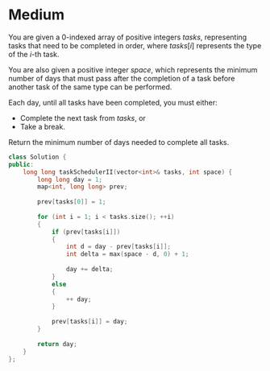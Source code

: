 # Medium

You are given a 0-indexed array of positive integers $tasks$, representing tasks that need to be completed in order, where $tasks[i]$ represents the type of the $i$-th task.

You are also given a positive integer $space$, which represents the minimum number of days that must pass after the completion of a task before another task of the same type can be performed.

Each day, until all tasks have been completed, you must either:

- Complete the next task from $tasks$, or
- Take a break.

Return the minimum number of days needed to complete all tasks.

```cpp
class Solution {
public:
    long long taskSchedulerII(vector<int>& tasks, int space) {
        long long day = 1;
        map<int, long long> prev;
        
        prev[tasks[0]] = 1;
        
        for (int i = 1; i < tasks.size(); ++i)
        {
            if (prev[tasks[i]])
            {
                int d = day - prev[tasks[i]];
                int delta = max(space - d, 0) + 1;
                
                day += delta;
            }
            else
            {
                ++ day;
            }
            
            prev[tasks[i]] = day;
        }
        
        return day;
    }
};
```
